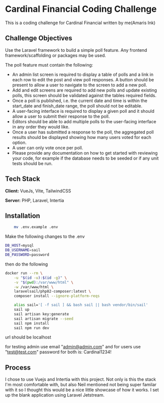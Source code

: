 
# Cardinal Financial Coding Challenge

This is a coding challenge for Cardinal Financial written by me(Amaris Ink)



## Challenge Objectives
Use the Laravel framework to build a simple poll feature. Any frontend framework/scaffolding or packages may be used.

The poll feature must contain the following:

- An admin list screen is required to display a table of polls and a link in each row to edit the post and view poll responses. A button should be present to allow a user to navigate to the screen to add a new poll.
- Add and edit screens are required to add new polls and update existing polls, this screen should be validated against the tables required fields.
- Once a poll is published, i.e. the current date and time is within the start_date and finish_date range, the poll should not be editable.
- A user-facing interface is required to display a given poll and it should allow a user to submit their response to the poll.
- Editors should be able to add multiple polls to the user-facing interface in any order they would like.
- Once a user has submitted a response to the poll, the aggregated poll results should be displayed showing how many users voted for each option.
- A user can only vote once per poll.
- Please provide any documentation on how to get started with reviewing your code, for example if the database needs to be seeded or if any unit tests should be run.

## Tech Stack

**Client:** VueJs, Vite, TailwindCSS

**Server:** PHP, Laravel, Intertia


## Installation
```bash
    mv .env.example .env
```
Make the following changes to the .env

```bash
DB_HOST=mysql
DB_USERNAME=sail
DB_PASSWORD=password
```
then do the following

```bash
docker run --rm \
    -u "$(id -u):$(id -g)" \
    -v "$(pwd):/var/www/html" \
    -w /var/www/html \
    laravelsail/php82-composer:latest \
    composer install --ignore-platform-reqs
```

```bash
    alias sail='[ -f sail ] && bash sail || bash vendor/bin/sail'
    sail up
    sail artisan key:generate
    sail artisan migrate --seed
    sail npm install
    sail npm run dev
```
url should be localhost

for testing admin use email "admin@admin.com" and for users use "test@test.com"
password for both is: Cardinal1234!
## Process

I chose to use Vuejs and Intertia with this project. Not only is this the stack I'm most comfortable with, but also Neil mentioned not being super familar with it so I thought this would be a nice little showcase of how it works. I set up the blank application using Laravel Jetstream.
